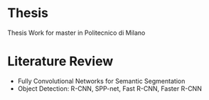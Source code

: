 # Thesis
Thesis Work for master in Politecnico di Milano


# Literature Review

* Fully Convolutional Networks for Semantic Segmentation
* Object Detection: R-CNN, SPP-net, Fast R-CNN, Faster R-CNN



